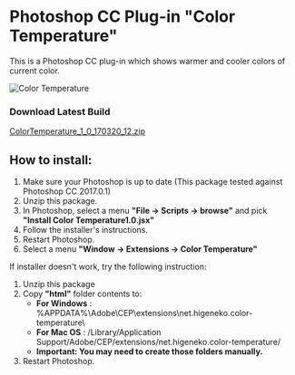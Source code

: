 # Photoshop CC Plug-in "Color Temperature"
This is a Photoshop CC plug-in which shows warmer and cooler colors of current color.

![Color Temperature](https://asz0oa-dm2306.files.1drv.com/y3mnSewFP0stErLuycTgYuUOw8DArzpZv63mxAPpVRMr54ZF_nVVdUxVjgjGhOjfKT0BaBIPsjQpF25AGJBbGpziJPiKN4fRB9C9YcLxYQ-f8ZtNPL4TUWEPdybm-7PnlKX198KZ4dTHQZDQE7pmZjORCljpjltlrJvO8MjnGqq9Lk?width=711&height=452&cropmode=none)

### Download Latest Build

[ColorTemperature_1_0_170320_12.zip](https://github.com/Higeneko9/ColorTemperature/raw/master/dist/ColorTemperature_1_0_170320_12.zip)

## How to install:
1. Make sure your Photoshop is up to date (This package tested against Photoshop CC 2017.0.1)
2. Unzip this package.
2. In Photoshop, select a menu **"File -> Scripts -> browse"** and pick **"Install Color Temperature1.0.jsx"**
3. Follow the installer's instructions.
4. Restart Photoshop.
5. Select a menu **"Window -> Extensions -> Color Temperature"**

If installer doesn't work, try the following instruction:
1. Unzip this package
2. Copy **"html"** folder contents to:
    - **For Windows** : %APPDATA%\Adobe\CEP\extensions\net.higeneko.color-temperature\
    - **For Mac OS** : /Library/Application Support/Adobe/CEP/extensions/net.higeneko.color-temperature/
    - **Important: You may need to create those folders manually.**
3. Restart Photoshop.
